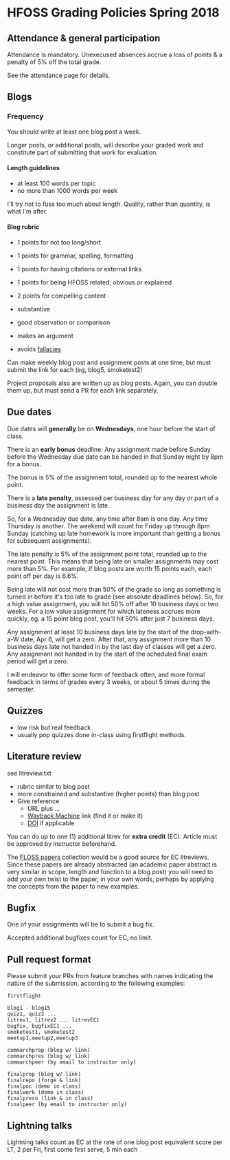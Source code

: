 
# HFOSS Grading Policies Spring 2018

## Attendance & general participation

Attendance is mandatory. Unexecused absences accrue a loss of points & a penalty of 5% off the total grade.

See the attendance page for details.

## Blogs

### Frequency

You should write at least one blog post a week. 

Longer posts, or additional posts, will describe your graded work and constitute part of submitting that work for evaluation.


#### Length guidelines


 * at least 100 words per topic
 * no more than 1000 words per week

I'll try not to fuss too much about length. Quality, rather than quantity, is what I'm after.

#### Blog rubric

  * 1 points for not too long/short
  * 1 points for grammar, spelling, formatting
  * 1 points for having citations or external links
  * 1 points for being HFOSS related, obvious or explained
  * 2 points for compelling content 

  *  substantive
  *  good observation or comparison
  *  makes an argument
  *  avoids [fallacies](fallacies)

Can make weekly blog post and assignment posts at one time, but must submit the link for each (eg, blog5, smoketest2) 

Project proposals also are written up as blog posts. Again, you can double them up, but must send a PR for each link separately.

## Due dates

Due dates will **generally** be on **Wednesdays**, one hour before the start of class. 

There is an **early bonus** deadline: Any assignment made before Sunday before the Wednesday due date can be handed in that Sunday night by 8pm for a bonus.

The bonus is 5% of the assignment total, rounded up to the nearest whole point.

There is a **late penalty**, assessed per business day for any day or part of a business day the assignment is late.

So, for a Wednesday due date, any time after 8am is one day. Any time Thursday is another. The weekend will count for Friday up through 8pm Sunday (catching up late homework is more important than getting a bonus for subsequent assignments).

The late penalty is 5% of the assignment point total, rounded up to the nearest point. This means that being late on smaller assignments may cost more than 5%. For example, if blog posts are worth 15 points each, each point off per day is 6.6%. 

Being late will not cost more than 50% of the grade so long as something is turned in before it's too late to grade (see absolute deadlines below). So, for a high value assignment, you will hit 50% off after 10 business days or two weeks. For a low value assignment for which lateness accrues more quickly, eg, a 15 point blog post, you'll hit 50% after just 7 business days.

Any assignment at least 10 business days late by the start of the drop-with-a-W date, Apr 6, will get a zero. After that, any assignment more than 10 business days late not handed in by the last day of classes will get a zero. Any assignment not handed in by the start of the scheduled final exam period will get a zero.

I will endeavor to offer some form of feedback often, and more formal feedback in terms of grades every 3 weeks, or about 5 times during the semester.

## Quizzes

  * low risk but real feedback
  * usually pop quizzes done in-class using firstflight methods.

## Literature review

see litreview.txt

  * rubric similar to blog post
  * more constrained and substantive (higher points) than blog post
  * Give reference
    * URL plus ...
    * [Wayback Machine](https://archive.org/web/) link (find it or make it)
    * [DOI](https://www.doi.org/) if applicable

You can do up to one (1) additional litrev for **extra credit** (EC). Article must be approved by instructor beforehand.

The [FLOSS papers](https://flosshub.org/biblio) collection would be a good source for EC litreviews. Since these papers are already abstracted (an academic paper abstract is very similar in scope, length and function to a blog post) you will need to add your own twist to the paper, in your own words, perhaps by applying the concepts from the paper to new examples.

## Bugfix

One of your assignments will be to submit a bug fix.

Accepted additional bugfixes count for EC, no limit.

## Pull request format

Please submit your PRs from feature branches with names indicating the nature of the submission, according to the following examples:

    firstflight

    blog1 - blog15
    quiz1, quiz2 ...
    litrev1, litrev2 ... litrevEC1
    bugfix, bugfixEC1 ... 
    smoketest1, smoketest2
    meetup1,meetup2,meetup3

    commarchprop (blog w/ link)
    commarchpres (blog w/ link)
    commarchpeer (by email to instructor only)

    finalprop (blog w/ link)
    finalrepo (forge & link)
    finalpoc (demo in class)
    finalwork (demo in class)
    finalpreso (link & in class)
    finalpeer (by email to instructor only)

## Lightning talks
Lightning talks count as EC at the rate of one blog post equivalent score per LT, 2 per Fri, first come first serve, 5 min each


